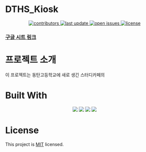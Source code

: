 # DTHS_Kiosk
<div align="center">
<p>
  <a href="https://github.com/GameGate256/DTHS_Kiosk/graphs/contributors">
    <img src="https://img.shields.io/github/contributors/GameGate256/DTHS_Kiosk" alt="contributors" />
  </a>
  <a href="">
    <img src="https://img.shields.io/github/last-commit/GameGate256/DTHS_Kiosk" alt="last update" />
  </a>
  <a href="https://github.com/GameGate256/DTHS_Kiosk/issues/">
    <img src="https://img.shields.io/github/issues/GameGate256/DTHS_Kiosk" alt="open issues" />
  </a>
  <a href="https://github.com/GameGate256/DTHS_Kiosk/master/LICENSE">
    <img src="https://img.shields.io/github/license/GameGate256/DTHS_Kiosk.svg" alt="license" />
  </a>
</p>
</div>

### [구글 시트 링크](https://docs.google.com/spreadsheets/d/10fMEvmLLreOmNsWWwMVQY7bHbgKYTxjBPAEUP73AbCw/edit?usp=sharing)

# 프로젝트 소개
이 프로젝트는 동탄고등학교에 새로 생긴 스터디카페의 

# Built With
<div align="center">
 <img src="https://img.shields.io/badge/Unity 21.3.0f1-FFFFFF?style=flat&logo=Unity&logoColor=black"/>  
 <img src="https://img.shields.io/badge/javascript-F7DF1E?style=flat&logo=javascript&logoColor=white"/> 
 <img src="https://img.shields.io/badge/google sheets-34A853?style=flat&logo=googlesheets&logoColor=white"/>
 <img src="https://img.shields.io/badge/google apps script-4285F4?style=flat&logo=googleappsscript&logoColor=white"/>

</div>

# License
This project is [MIT](./LICENSE) licensed.



